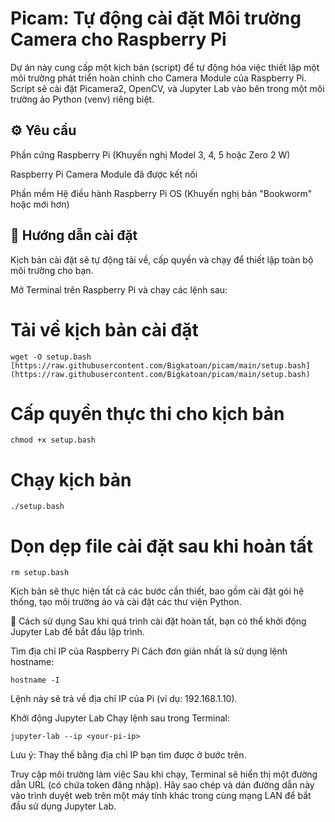 # Picam: Tự động cài đặt Môi trường Camera cho Raspberry Pi
Dự án này cung cấp một kịch bản (script) để tự động hóa việc thiết lập một môi trường phát triển hoàn chỉnh cho Camera Module của Raspberry Pi. Script sẽ cài đặt Picamera2, OpenCV, và Jupyter Lab vào bên trong một môi trường ảo Python (venv) riêng biệt.

## ⚙️ Yêu cầu
Phần cứng
Raspberry Pi (Khuyến nghị Model 3, 4, 5 hoặc Zero 2 W)

Raspberry Pi Camera Module đã được kết nối

Phần mềm
Hệ điều hành Raspberry Pi OS (Khuyến nghị bản "Bookworm" hoặc mới hơn)

## 🚀 Hướng dẫn cài đặt
Kịch bản cài đặt sẽ tự động tải về, cấp quyền và chạy để thiết lập toàn bộ môi trường cho bạn.

Mở Terminal trên Raspberry Pi và chạy các lệnh sau:

# Tải về kịch bản cài đặt
```
wget -O setup.bash [https://raw.githubusercontent.com/Bigkatoan/picam/main/setup.bash](https://raw.githubusercontent.com/Bigkatoan/picam/main/setup.bash)
```
# Cấp quyền thực thi cho kịch bản
```
chmod +x setup.bash
```
# Chạy kịch bản
```
./setup.bash
```
# Dọn dẹp file cài đặt sau khi hoàn tất
```
rm setup.bash
```
Kịch bản sẽ thực hiện tất cả các bước cần thiết, bao gồm cài đặt gói hệ thống, tạo môi trường ảo và cài đặt các thư viện Python.

🐍 Cách sử dụng
Sau khi quá trình cài đặt hoàn tất, bạn có thể khởi động Jupyter Lab để bắt đầu lập trình.

Tìm địa chỉ IP của Raspberry Pi
Cách đơn giản nhất là sử dụng lệnh hostname:
```
hostname -I
```
Lệnh này sẽ trả về địa chỉ IP của Pi (ví dụ: 192.168.1.10).

Khởi động Jupyter Lab
Chạy lệnh sau trong Terminal:
```
jupyter-lab --ip <your-pi-ip>
```
Lưu ý: Thay thế <your-pi-ip> bằng địa chỉ IP bạn tìm được ở bước trên.

Truy cập môi trường làm việc
Sau khi chạy, Terminal sẽ hiển thị một đường dẫn URL (có chứa token đăng nhập). Hãy sao chép và dán đường dẫn này vào trình duyệt web trên một máy tính khác trong cùng mạng LAN để bắt đầu sử dụng Jupyter Lab.
